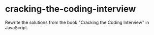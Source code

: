 # cracking-the-coding-interview
Rewrite the solutions from the book "Cracking the Coding Interview" in JavaScript.
